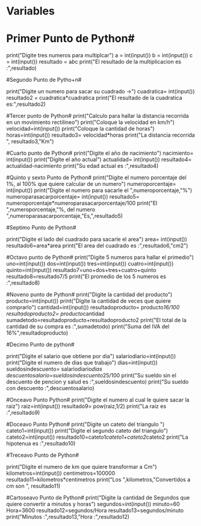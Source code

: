 # Variables
#  Primer Punto de Python#
print("Digite tres numeros para multiplcar")
a = int(input())
b = int(input())
c = int(input())
resultado = a*b*c
print("El resultado de la multiplicacion es :",resultado)

#Segundo Punto de Pytho+n#

print("Digite un numero para sacar su cuadrado ->")
cuadratica= int(input())
resultado2 = cuadratica*cuadratica
print("El resultado de la cuadratica es:",resultado2)

#Tercer punto de Python#
print("Calculo para hallar la distancia recorrida en un movimiento rectilineo")
print("Coloque la velocidad en km/h")
velocidad=int(input())
print("Coloque la cantidad de horas")
horas=int(input())
resultado3= velocidad*horas
print("La distancia recorrida ", resultado3,"Km")

#Cuarto punto de Python#
print("Digite el año de nacimiento")
nacimiento= int(input())
print("Digite el año actual")
actualidad= int(input())
resultado4= actualidad-nacimiento
print("Su edad actual es :",resultado4)

#Quinto y sexto Punto de Python#
print("Digite el numero porcentaje del 1%, al 100% que quiere calcular de un numero")
numeroporcentaje= int(input())
print("Digite el numero para sacarle el ",numeroporcentaje,"%")
numeroparasacarporcentaje= int(input())
resultado5= numeroporcentaje*numeroparasacarporcentaje/100
print("El ",numeroporcentaje,"%, del numero ",numeroparasacarporcentaje,"Es,",resultado5)

#Septimo Punto de Python#

print("Digite el lado del cuadrado para sacarle el area")
area= int(input())
resultado6=area*area
print("El area del cuadrado es :",resultado6,"cm2")


#Octavo punto de Python#
print("Digite 5 numeros para hallar el primedio")
uno=int(input())
dos=int(input())
tres=int(input())
cuatro=int(input())
quinto=int(input())
resultado7=uno+dos+tres+cuatro+quinto
resultado8=resultado7/5
print("El promedio de los 5 numeros es :",resultado8)

#Noveno punto de Python#
print("Digite la cantidad del producto")
producto=int(input())
print("Digite la cantidad de veces que quiere comprarlo")
cantidad=int(input())
resultadoproducto= producto*16/100
resultadoproducto2= producto*cantidad
sumadetodo=resultadoproducto+resultadoproducto2
print("El total de la cantidad de su compra es :",sumadetodo)
print("Suma del IVA del 16%",resultadoproducto)
 
 #Decimo Punto de python#
  
print("Digite el salario que obtiene por dia")
salariodiario=int(input())
print("Digite el numero de dias que trabajo")
dias=int(input())
sueldosindescuento= salariodiario*dias
descuentosalario=sueldosindescuento*25/100
print("Su sueldo sin el descuento de pencion y salud es :",sueldosindescuento)
print("Su sueldo con descuento :",descuentosalario)


#Onceavo Punto Python#
print("Digite el numero al cual le quiere sacar la raiz")
raiz=int(input())
resultado9= pow(raiz,1/2)
print("La raiz es :",resultado9)

#Doceavo Punto Python#
print("Digite un cateto del triangulo ")
cateto1=int(input())
print("Digite el segundo cateto del triangulo")
cateto2=int(input())
resultado10=cateto1*cateto1+cateto2*cateto2
print("La hipotenua es :",resultado10)

#Treceavo Punto de Python#

print("Digite el numero de km que quiere transformar a Cm")
kilometros=int(input())
centimetros=100000
resultado11=kilometros*centimetros
print("Los ",kilometros,"Convertidos a cm son ", resultado11)

#Cartoseavo Punto de Python#
print("Digite la cantidad de Segundos que quiere convertir a minutos y horas")
segundos=int(input())
minuto=60
Hora=3600
resultado12=segundos/Hora
resultado13=segundos/minuto
print("Minutos :",resultado13,"Hora :",resultado12)
